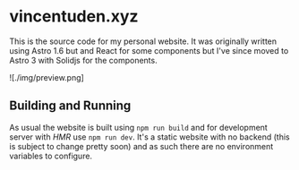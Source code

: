 # vincentuden.xyz

This is the source code for my personal website. It was originally written using Astro 1.6 but and React for some components but I've since moved to Astro 3 with Solidjs for the components.

![./img/preview.png]

## Building and Running

As usual the website is built using `npm run build` and for development server with _HMR_ use `npm run dev`. It's a static website with no backend (this is subject to change pretty soon) and as such there are no environment variables to configure.
